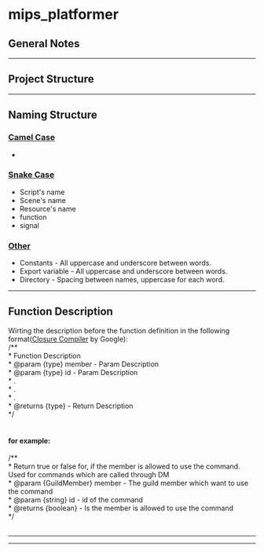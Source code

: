 # mips_platformer
 
General Notes
-------------
***

Project Structure
-----------------

***

Naming Structure
----------------

### <u>Camel Case</u>
* 


### <u>Snake Case</u>
* Script's name
* Scene's name
* Resource's name
* function
* signal


### <u>Other</u>
* Constants - All uppercase and underscore between words.
* Export variable - All uppercase and underscore between words.
* Directory - Spacing between names, uppercase for each word.

***

Function Description
--------------------
Wirting the description before the function definition in the following format([Closure Compiler](https://github.com/google/closure-compiler/wiki/Annotating-JavaScript-for-the-Closure-Compiler) by Google):<br/>
/**<br/>
\* Function Description<br/>
\* @param {type} member - Param Description<br/>
\* @param {type} id - Param Description<br/>
\* .<br/>
\* .<br/>
\* .<br/>
\* @returns {type} - Return Description<br/>
\*/<br/>
<br/>

#### for example:
/**<br/>
\* Return true or false for, if the member is allowed to use the command. Used for commands which are called through DM<br/>
\* @param {GuildMember} member - The guild member which want to use the command<br/>
\* @param {string} id - id of the command<br/>
\* @returns {boolean} - Is the member is allowed to use the command<br/>
\*/<br/>
<br/>

***

***